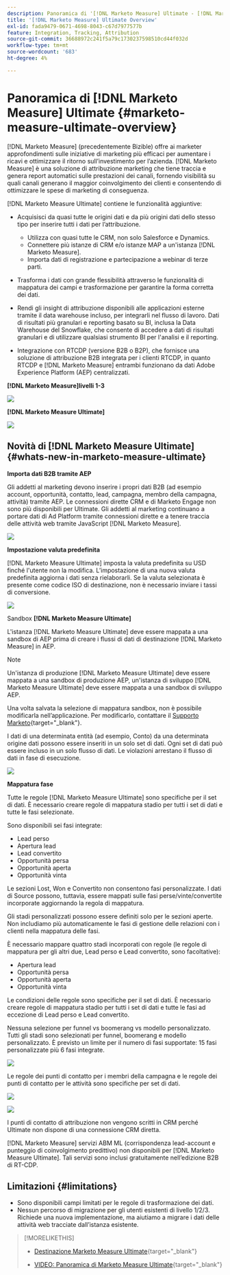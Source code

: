 ```yaml
---
description: Panoramica di '[!DNL Marketo Measure] Ultimate - [!DNL Marketo Measure]'
title: '[!DNL Marketo Measure] Ultimate Overview'
exl-id: fada9479-0671-4698-8043-c67d7977577b
feature: Integration, Tracking, Attribution
source-git-commit: 36688972c241f5a79c1730237598510cd44f032d
workflow-type: tm+mt
source-wordcount: '683'
ht-degree: 4%

---
```


# Panoramica di [!DNL Marketo Measure] Ultimate {#marketo-measure-ultimate-overview}

[!DNL Marketo Measure] (precedentemente Bizible) offre ai marketer approfondimenti sulle iniziative di marketing più efficaci per aumentare i ricavi e ottimizzare il ritorno sull’investimento per l’azienda. [!DNL Marketo Measure] è una soluzione di attribuzione marketing che tiene traccia e genera report automatici sulle prestazioni dei canali, fornendo visibilità su quali canali generano il maggior coinvolgimento dei clienti e consentendo di ottimizzare le spese di marketing di conseguenza.

[!DNL Marketo Measure Ultimate] contiene le funzionalità aggiuntive:

* Acquisisci da quasi tutte le origini dati e da più origini dati dello stesso tipo per inserire tutti i dati per l’attribuzione.
   * Utilizza con quasi tutte le CRM, non solo Salesforce e Dynamics.
   * Connettere più istanze di CRM e/o istanze MAP a un&#39;istanza [!DNL Marketo Measure].
   * Importa dati di registrazione e partecipazione a webinar di terze parti.

* Trasforma i dati con grande flessibilità attraverso le funzionalità di mappatura dei campi e trasformazione per garantire la forma corretta dei dati.

* Rendi gli insight di attribuzione disponibili alle applicazioni esterne tramite il data warehouse incluso, per integrarli nel flusso di lavoro. Dati di risultati più granulari e reporting basato su BI, inclusa la Data Warehouse del Snowflake, che consente di accedere a dati di risultati granulari e di utilizzare qualsiasi strumento BI per l&#39;analisi e il reporting.

* Integrazione con RTCDP (versione B2B o B2P), che fornisce una soluzione di attribuzione B2B integrata per i clienti RTCDP, in quanto RTCDP e [!DNL Marketo Measure] entrambi funzionano da dati Adobe Experience Platform (AEP) centralizzati.

**[!DNL Marketo Measure]livelli 1-3**

![](assets/marketo-measure-ultimate-overview-1.png)

**[!DNL Marketo Measure Ultimate]**

![](assets/marketo-measure-ultimate-overview-2.png)

## Novità di [!DNL Marketo Measure Ultimate] {#whats-new-in-marketo-measure-ultimate}

**Importa dati B2B tramite AEP**

Gli addetti al marketing devono inserire i propri dati B2B (ad esempio account, opportunità, contatto, lead, campagna, membro della campagna, attività) tramite AEP. Le connessioni dirette CRM e di Marketo Engage non sono più disponibili per Ultimate. Gli addetti al marketing continuano a portare dati di Ad Platform tramite connessioni dirette e a tenere traccia delle attività web tramite JavaScript [!DNL Marketo Measure].

![](assets/marketo-measure-ultimate-overview-3.png)

**Impostazione valuta predefinita**

[!DNL Marketo Measure Ultimate] imposta la valuta predefinita su USD finché l&#39;utente non la modifica. L’impostazione di una nuova valuta predefinita aggiorna i dati senza rielaborarli. Se la valuta selezionata è presente come codice ISO di destinazione, non è necessario inviare i tassi di conversione.

![](assets/marketo-measure-ultimate-overview-4.png)

Sandbox **[!DNL Marketo Measure Ultimate]**

L&#39;istanza [!DNL Marketo Measure Ultimate] deve essere mappata a una sandbox di AEP prima di creare i flussi di dati di destinazione [!DNL Marketo Measure] in AEP.

>[!NOTE]
>
>Un&#39;istanza di produzione [!DNL Marketo Measure Ultimate] deve essere mappata a una sandbox di produzione AEP, un&#39;istanza di sviluppo [!DNL Marketo Measure Ultimate] deve essere mappata a una sandbox di sviluppo AEP.

Una volta salvata la selezione di mappatura sandbox, non è possibile modificarla nell’applicazione. Per modificarlo, contattare il [Supporto Marketo](https://nation.marketo.com/t5/support/ct-p/Support){target="_blank"}.

I dati di una determinata entità (ad esempio, Conto) da una determinata origine dati possono essere inseriti in un solo set di dati. Ogni set di dati può essere incluso in un solo flusso di dati. Le violazioni arrestano il flusso di dati in fase di esecuzione.

![](assets/marketo-measure-ultimate-overview-5.png)

**Mappatura fase**

Tutte le regole [!DNL Marketo Measure Ultimate] sono specifiche per il set di dati. È necessario creare regole di mappatura stadio per tutti i set di dati e tutte le fasi selezionate.

Sono disponibili sei fasi integrate:

* Lead perso
* Apertura lead
* Lead convertito
* Opportunità persa
* Opportunità aperta
* Opportunità vinta

Le sezioni Lost, Won e Convertito non consentono fasi personalizzate. I dati di Source possono, tuttavia, essere mappati sulle fasi perse/vinte/convertite incorporate aggiornando la regola di mappatura.

Gli stadi personalizzati possono essere definiti solo per le sezioni aperte.
Non includiamo più automaticamente le fasi di gestione delle relazioni con i clienti nella mappatura delle fasi.

È necessario mappare quattro stadi incorporati con regole (le regole di mappatura per gli altri due, Lead perso e Lead convertito, sono facoltative):

* Apertura lead
* Opportunità persa
* Opportunità aperta
* Opportunità vinta

Le condizioni delle regole sono specifiche per il set di dati. È necessario creare regole di mappatura stadio per tutti i set di dati e tutte le fasi ad eccezione di Lead perso e Lead convertito.

Nessuna selezione per funnel vs boomerang vs modello personalizzato. Tutti gli stadi sono selezionati per funnel, boomerang e modello personalizzato. È previsto un limite per il numero di fasi supportate: 15 fasi personalizzate più 6 fasi integrate.

![](assets/marketo-measure-ultimate-overview-6.png)

Le regole dei punti di contatto per i membri della campagna e le regole dei punti di contatto per le attività sono specifiche per set di dati.

![](assets/marketo-measure-ultimate-overview-7.png)

![](assets/marketo-measure-ultimate-overview-8.png)

I punti di contatto di attribuzione non vengono scritti in CRM perché Ultimate non dispone di una connessione CRM diretta.

[!DNL Marketo Measure] servizi ABM ML (corrispondenza lead-account e punteggio di coinvolgimento predittivo) non disponibili per [!DNL Marketo Measure Ultimate]. Tali servizi sono inclusi gratuitamente nell’edizione B2B di RT-CDP.

## Limitazioni {#limitations}

* Sono disponibili campi limitati per le regole di trasformazione dei dati.
* Nessun percorso di migrazione per gli utenti esistenti di livello 1/2/3. Richiede una nuova implementazione, ma aiutiamo a migrare i dati delle attività web tracciate dall’istanza esistente.

>[!MORELIKETHIS]
>
>* [Destinazione Marketo Measure Ultimate](https://experienceleague.adobe.com/docs/experience-platform/destinations/catalog/adobe/marketo-measure-ultimate.html?lang=en){target="_blank"}
>
>* [VIDEO: Panoramica di Marketo Measure Ultimate](https://experienceleague.adobe.com/en/docs/marketo-measure-learn/tutorials/marketo-measure-ultimate/overview){target="_blank"}

